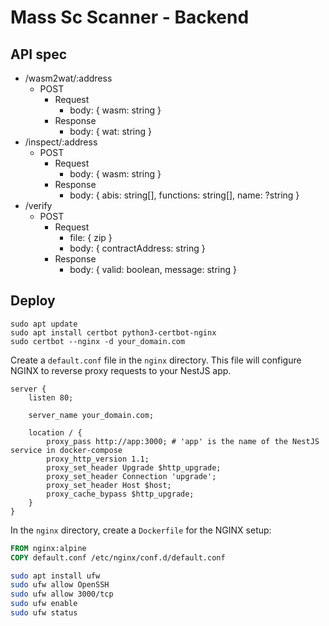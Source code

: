 # Mass Sc Scanner - Backend

## API spec

- /wasm2wat/:address
  - POST
    - Request
      - body: { wasm: string }
    - Response
      - body: { wat: string }
- /inspect/:address
  - POST
    - Request
      - body: { wasm: string }
    - Response
      - body: { abis: string[], functions: string[], name: ?string }
- /verify
  - POST
    - Request
      - file: { zip }
      - body: { contractAddress: string }
    - Response
      - body: { valid: boolean, message: string }

## Deploy

```
sudo apt update
sudo apt install certbot python3-certbot-nginx
sudo certbot --nginx -d your_domain.com
```

Create a `default.conf` file in the `nginx` directory. This file will configure NGINX to reverse proxy requests to your NestJS app.

```nginx
server {
    listen 80;

    server_name your_domain.com;

    location / {
        proxy_pass http://app:3000; # 'app' is the name of the NestJS service in docker-compose
        proxy_http_version 1.1;
        proxy_set_header Upgrade $http_upgrade;
        proxy_set_header Connection 'upgrade';
        proxy_set_header Host $host;
        proxy_cache_bypass $http_upgrade;
    }
}
```

In the `nginx` directory, create a `Dockerfile` for the NGINX setup:

```dockerfile
FROM nginx:alpine
COPY default.conf /etc/nginx/conf.d/default.conf
```

```bash
sudo apt install ufw
sudo ufw allow OpenSSH
sudo ufw allow 3000/tcp
sudo ufw enable
sudo ufw status
```
